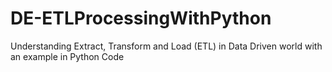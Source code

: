 # DE-ETLProcessingWithPython
Understanding Extract, Transform and Load (ETL) in Data Driven world with an example in Python Code
